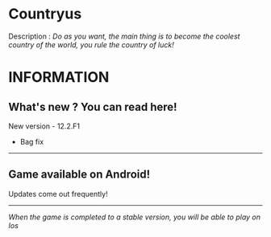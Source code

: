# Countryus
Description : *Do as you want, the main thing is to become the coolest country of the world, you rule the country of luck!*

INFORMATION
========================
What's new ? You can read here!
------------------------

  New version - 12.2.F1
- Bag fix
------------------------
Game available on Android!
------------------------
Updates come out frequently!

------------------------

*When the game is completed to a stable version, you will be able to play on Ios*

